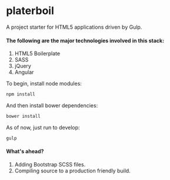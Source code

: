 # platerboil
A project starter for HTML5 applications driven by Gulp.

#### The following are the major technologies involved in this stack:

1. HTML5 Boilerplate
2. SASS
3. jQuery
4. Angular

To begin, install node modules:
```bash
npm install
```

And then install bower dependencies:
```bash
bower install
```

As of now, just run to develop:
```bash
gulp
```

#### What's ahead?

1. Adding Bootstrap SCSS files.
2. Compiling source to a production friendly build.
